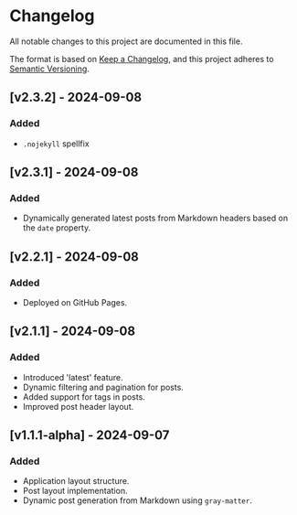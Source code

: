 # Changelog

All notable changes to this project are documented in this file.

The format is based on [Keep a Changelog](https://keepachangelog.com/en/1.0.0/), and this project adheres to [Semantic Versioning](https://semver.org/spec/v2.0.0.html).

## [v2.3.2] - 2024-09-08
### Added
- `.nojekyll` spellfix

## [v2.3.1] - 2024-09-08
### Added
- Dynamically generated latest posts from Markdown headers based on the `date` property.

## [v2.2.1] - 2024-09-08
### Added
- Deployed on GitHub Pages.

## [v2.1.1] - 2024-09-08
### Added
- Introduced 'latest' feature.
- Dynamic filtering and pagination for posts.
- Added support for tags in posts.
- Improved post header layout.

## [v1.1.1-alpha] - 2024-09-07
### Added
- Application layout structure.
- Post layout implementation.
- Dynamic post generation from Markdown using `gray-matter`.

